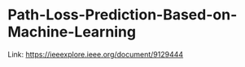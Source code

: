 # Path-Loss-Prediction-Based-on-Machine-Learning
Link: https://ieeexplore.ieee.org/document/9129444
